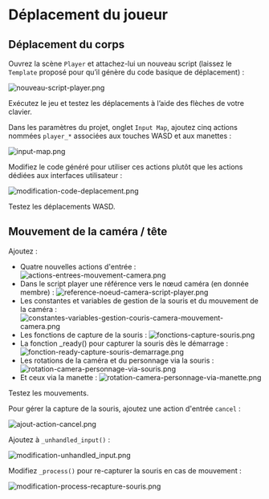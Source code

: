 # Déplacement du joueur

## Déplacement du corps

Ouvrez la scène `Player` et attachez-lui un nouveau script (laissez le `Template` proposé pour qu’il génère du code
basique de déplacement) :

![nouveau-script-player.png](nouveau-script-player.png)

Exécutez le jeu et testez les déplacements à l’aide des flèches de votre clavier.

Dans les paramètres du projet, onglet `Input Map`, ajoutez cinq actions nommées `player_*` associées aux
touches <shortcut>W</shortcut><shortcut>A</shortcut><shortcut>S</shortcut><shortcut>D</shortcut> et aux manettes :

![input-map.png](input-map.png)

Modifiez le code généré pour utiliser ces actions plutôt que les actions dédiées aux interfaces utilisateur :

![modification-code-deplacement.png](modification-code-deplacement.png)

Testez les déplacements <shortcut>W</shortcut><shortcut>A</shortcut><shortcut>S</shortcut><shortcut>D</shortcut>.

## Mouvement de la caméra / tête

Ajoutez :

- Quatre nouvelles actions d'entrée : ![actions-entrees-mouvement-camera.png](actions-entrees-mouvement-camera.png)
- Dans le script player une référence vers le nœud caméra (en donnée
  membre) : ![reference-noeud-camera-script-player.png](reference-noeud-camera-script-player.png)
- Les constantes et variables de gestion de la souris et du mouvement de la
  caméra : ![constantes-variables-gestion-couris-camera-mouvement-camera.png](constantes-variables-gestion-couris-camera-mouvement-camera.png)
- Les fonctions de capture de la souris : ![fonctions-capture-souris.png](fonctions-capture-souris.png)
- La fonction _ready() pour capturer la souris dès le
  démarrage : ![fonction-ready-capture-souris-demarrage.png](fonction-ready-capture-souris-demarrage.png)
- Les rotations de la caméra et du personnage via la
  souris : ![rotation-camera-personnage-via-souris.png](rotation-camera-personnage-via-souris.png)
- Et ceux via la manette : ![rotation-camera-personnage-via-manette.png](rotation-camera-personnage-via-manette.png)

Testez les mouvements.

Pour gérer la capture de la souris, ajoutez une action d'entrée `cancel` :

![ajout-action-cancel.png](ajout-action-cancel.png)

Ajoutez à `_unhandled_input()` :

![modification-unhandled_input.png](modification-unhandled_input.png)

Modifiez `_process()` pour re-capturer la souris en cas de mouvement :

![modification-process-recapture-souris.png](modification-process-recapture-souris.png)

## 